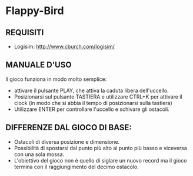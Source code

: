 # Flappy-Bird

## REQUISITI
- Logisim: http://www.cburch.com/logisim/

## MANUALE D'USO
Il gioco funziona in modo molto semplice:
- attivare il pulsante PLAY, che attiva la caduta libera dell'uccello.
- Posizionarsi sul pulsante TASTIERA e utilizzare CTRL+K per attivare il clock (in modo che si abbia il tempo di posizionarsi sulla tastiera)
- Utilizzare ENTER per controllare l'uccello e schivare gli ostacoli.

## DIFFERENZE DAL GIOCO DI BASE:
- Ostacoli di diversa posizione e dimensione.
- Possibilità di spostarsi dal punto più alto al punto più basso e viceversa con una sola mossa.
- L'obiettivo del gioco non è quello di siglare un nuovo record ma il gioco termina con il raggiungimento del decimo ostacolo.

